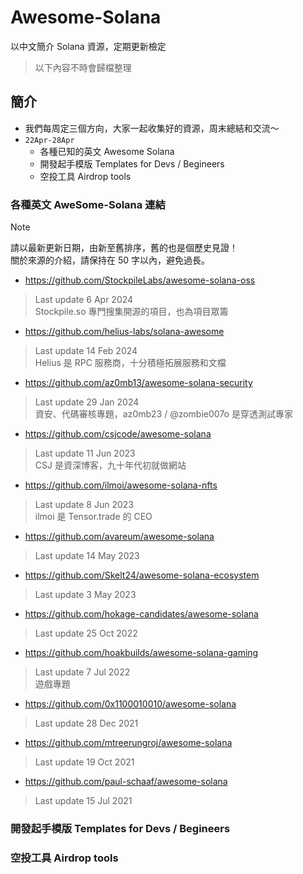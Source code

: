 # Awesome-Solana
以中文簡介 Solana 資源，定期更新檢定
> 以下內容不時會歸檔整理

## 簡介
- 我們每周定三個方向，大家一起收集好的資源，周末總結和交流～
- `22Apr-28Apr` 
  - 各種已知的英文 Awesome Solana  
  - 開發起手模版 Templates for Devs / Begineers
  - 空投工具 Airdrop tools

### 各種英文 AweSome-Solana 連結
> [!NOTE] 
> 請以最新更新日期，由新至舊排序，舊的也是個歷史見證！  
> 關於來源的介紹，請保持在 50 字以內，避免過長。
- https://github.com/StockpileLabs/awesome-solana-oss
> Last update  6 Apr 2024  
 Stockpile.so 專門搜集開源的項目，也為項目眾籌
- https://github.com/helius-labs/solana-awesome
> Last update 14 Feb 2024  
 Helius 是 RPC 服務商，十分積極拓展服務和文檔
- https://github.com/az0mb13/awesome-solana-security
> Last update 29 Jan 2024  
 資安、代碼審核專題，az0mb23 / @zombie007o 是穿透測試專家
- https://github.com/csjcode/awesome-solana
> Last update 11 Jun 2023  
 CSJ 是資深博客，九十年代初就做網站
- https://github.com/ilmoi/awesome-solana-nfts
> Last update  8 Jun 2023  
 ilmoi 是 Tensor.trade 的 CEO
- https://github.com/avareum/awesome-solana
> Last update 14 May 2023  
- https://github.com/Skelt24/awesome-solana-ecosystem
> Last update  3 May 2023  
- https://github.com/hokage-candidates/awesome-solana
> Last update 25 Oct 2022  
- https://github.com/hoakbuilds/awesome-solana-gaming
> Last update  7 Jul 2022  
 遊戲專題
- https://github.com/0x1100010010/awesome-solana
> Last update 28 Dec 2021
- https://github.com/mtreerungroj/awesome-solana
> Last update 19 Oct 2021
- https://github.com/paul-schaaf/awesome-solana
> Last update 15 Jul 2021

### 開發起手模版 Templates for Devs / Begineers 

### 空投工具 Airdrop tools 
